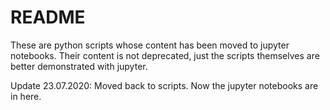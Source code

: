 # README

These are python scripts whose content has been moved to jupyter notebooks.
Their content is not deprecated, just the scripts themselves are better
demonstrated with jupyter.

Update 23.07.2020: Moved back to scripts. Now the jupyter notebooks are in here.
